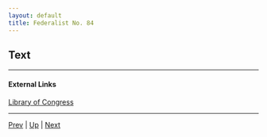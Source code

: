 ```yaml
---
layout: default
title: Federalist No. 84
---
```


## Text

---
#### External Links
[Library of Congress]()

---

[Prev](83.md) | [Up](README.md) | [Next](85.md)
